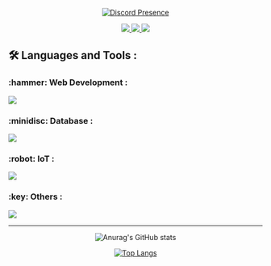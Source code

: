 
<div align="center">

  [![Discord Presence](https://lanyard.cnrad.dev/api/939819492836524032?showDisplayName=true&hideStatus=true&hideDecoration=false)](https://discord.com/users/939819492836524032)
  
</div>

<div align="center">
  <div id="badges">
<!--   <a href="https://app.hackthebox.com/users/1397904">
  <img src="https://img.shields.io/badge/-HackTheBox-%239FEF00?style=for-the-badge&logo=hackthebox&logoColor=white">
  </a> -->

  <a href="https://tryhackme.com/r/p/LunaHTTP">
  <img src="https://img.shields.io/badge/-TryHackMe-%23212C42?style=for-the-badge&logo=tryhackme&logoColor=white">
  </a>

  <a href="https://hackerone.com/luna_zx_001">
  <img src="https://img.shields.io/badge/-HackerOne-%23494649?style=for-the-badge&logo=hackerone&logoColor=white">
  </a>
  
  <a href="https://www.youtube.com/watch?v=dQw4w9WgXcQ">
  <img src="https://img.shields.io/badge/YouTube-red?style=for-the-badge&logo=youtube&logoColor=white">
  </a>
</div>
</div>

### <h2>:hammer_and_wrench: Languages and Tools :</h2>
<div>
   <h3>:hammer: Web Development : </h3>
  <img src="https://skillicons.dev/icons?i=html,css,js,typescript,nodejs,react,next,bootstrap,express" />
</div>

<div>
   <h3>:minidisc: Database : </h3>
  <img src="https://skillicons.dev/icons?i=mongodb,mysql,prisma" />
</div>

<div>
   <h3>:robot: IoT : </h3>
  <img src="https://skillicons.dev/icons?i=cs,arduino" />
</div>

<div>
   <h3>:key: Others : </h3>
  <img src="https://skillicons.dev/icons?i=vscode,linux,docker,git,postman,bash" />
</div>

---
<div align="center">
  
 ![Anurag's GitHub stats](https://github-readme-stats.vercel.app/api?username=luna-zx&show_icons=true&theme=react)
  
</div>

<div align="center">


[![Top Langs](https://github-readme-stats.vercel.app/api/top-langs/?username=luna-zx&layout=compact&theme=react)](https://github.com/anuraghazra/github-readme-stats)
  
</div>
